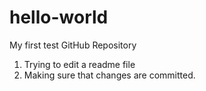 # hello-world
My first test GitHub Repository

1. Trying to edit a readme file
2. Making sure that changes are committed.
